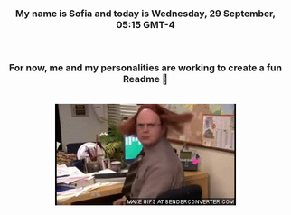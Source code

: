 


<div align="center">
<h3 >My name is Sofia and today is Wednesday, 29 September, 05:15 GMT-4</h3><br>
<h3 >For now, me and my personalities are working to create a fun Readme 👋
</h3><br>
<img src='img/dwight.gif' alt='working...'/>
</div>
